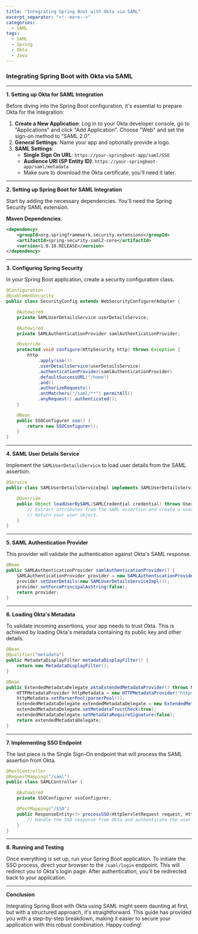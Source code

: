 ```yaml
---
title: "Integrating Spring Boot with Okta via SAML"
excerpt_separator: "<!--more-->"
categories:
  - SAML
tags:
  - SAML
  - Spring
  - Okta
  - Java
---
```


### Integrating Spring Boot with Okta via SAML

---

**1. Setting up Okta for SAML Integration**

Before diving into the Spring Boot configuration, it's essential to prepare Okta for the integration:

1. **Create a New Application**: Log in to your Okta developer console, go to "Applications" and click "Add Application". Choose "Web" and set the sign-on method to "SAML 2.0".
2. **General Settings**: Name your app and optionally provide a logo.
3. **SAML Settings**:
   - **Single Sign On URL**: `https://your-springboot-app/saml/SSO`
   - **Audience URI (SP Entity ID)**: `https://your-springboot-app/saml/metadata`
   - Make sure to download the Okta certificate, you'll need it later.

---

**2. Setting up Spring Boot for SAML Integration**

Start by adding the necessary dependencies. You'll need the Spring Security SAML extension.

**Maven Dependencies**:

```xml
<dependency>
    <groupId>org.springframework.security.extensions</groupId>
    <artifactId>spring-security-saml2-core</artifactId>
    <version>1.0.10.RELEASE</version>
</dependency>
```

---

**3. Configuring Spring Security**

In your Spring Boot application, create a security configuration class.

```java
@Configuration
@EnableWebSecurity
public class SecurityConfig extends WebSecurityConfigurerAdapter {

    @Autowired
    private SAMLUserDetailsService userDetailsService;

    @Autowired
    private SAMLAuthenticationProvider samlAuthenticationProvider;

    @Override
    protected void configure(HttpSecurity http) throws Exception {
        http
            .apply(sso())
            .userDetailsService(userDetailsService)
            .authenticationProvider(samlAuthenticationProvider)
            .defaultSuccessURL("/home")
            .and()
            .authorizeRequests()
            .antMatchers("/saml/**").permitAll()
            .anyRequest().authenticated();
    }

    @Bean
    public SSOConfigurer sso() {
        return new SSOConfigurer();
    }
}
```

---

**4. SAML User Details Service**

Implement the `SAMLUserDetailsService` to load user details from the SAML assertion.

```java
@Service
public class SAMLUserDetailsServiceImpl implements SAMLUserDetailsService {

    @Override
    public Object loadUserBySAML(SAMLCredential credential) throws UsernameNotFoundException {
        // Extract attributes from the SAML assertion and create a user object.
        // Return your user object.
    }
}
```

---

**5. SAML Authentication Provider**

This provider will validate the authentication against Okta's SAML response.

```java
@Bean
public SAMLAuthenticationProvider samlAuthenticationProvider() {
    SAMLAuthenticationProvider provider = new SAMLAuthenticationProvider();
    provider.setUserDetails(new SAMLUserDetailsServiceImpl());
    provider.setForcePrincipalAsString(false);
    return provider;
}
```

---

**6. Loading Okta's Metadata**

To validate incoming assertions, your app needs to trust Okta. This is achieved by loading Okta's metadata containing its public key and other details.

```java
@Bean
@Qualifier("metadata")
public MetadataDisplayFilter metadataDisplayFilter() {
    return new MetadataDisplayFilter();
}

@Bean
public ExtendedMetadataDelegate oktaExtendedMetadataProvider() throws MetadataProviderException {
    HTTPMetadataProvider httpMetadata = new HTTPMetadataProvider("https://<your-okta-url>/app/<your-app-id>/sso/saml/metadata", 5000);
    httpMetadata.setParserPool(parserPool());
    ExtendedMetadataDelegate extendedMetadataDelegate = new ExtendedMetadataDelegate(httpMetadata, extendedMetadata());
    extendedMetadataDelegate.setMetadataTrustCheck(true);
    extendedMetadataDelegate.setMetadataRequireSignature(false);
    return extendedMetadataDelegate;
}
```

---

**7. Implementing SSO Endpoint**

The last piece is the Single Sign-On endpoint that will process the SAML assertion from Okta.

```java
@RestController
@RequestMapping("/saml")
public class SAMLController {

    @Autowired
    private SSOConfigurer ssoConfigurer;

    @PostMapping("/SSO")
    public ResponseEntity<?> processSSO(HttpServletRequest request, HttpServletResponse response) {
        // Handle the SSO response from Okta and authenticate the user.
    }
}
```

---

**8. Running and Testing**

Once everything is set up, run your Spring Boot application. To initiate the SSO process, direct your browser to the `/saml/login` endpoint. This will redirect you to Okta's login page. After authentication, you'll be redirected back to your application.

---

**Conclusion**

Integrating Spring Boot with Okta using SAML might seem daunting at first, but with a structured approach, it's straightforward. This guide has provided you with a step-by-step breakdown, making it easier to secure your application with this robust combination. Happy coding!
